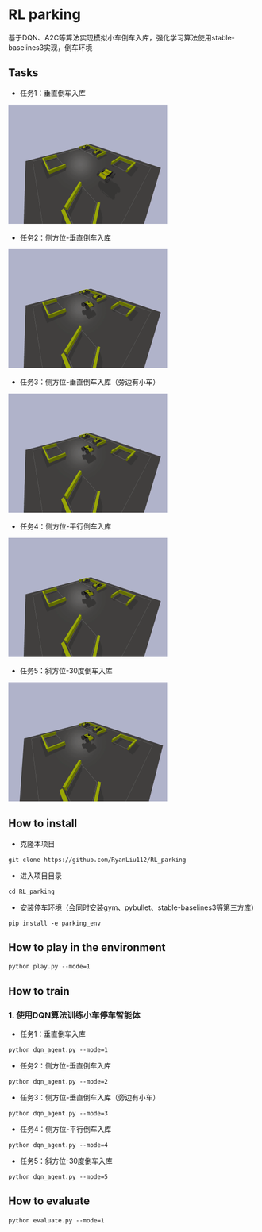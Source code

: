 # RL parking

基于DQN、A2C等算法实现模拟小车倒车入库，强化学习算法使用stable-baselines3实现，倒车环境



## Tasks

- 任务1：垂直倒车入库

<img src="./imgs/DQN_1.gif" alt="DQN_1"  />



- 任务2：侧方位-垂直倒车入库

<img src="./imgs/DQN_2.gif" alt="DQN_2"  />



- 任务3：侧方位-垂直倒车入库（旁边有小车）

<img src="./imgs/DQN_3.gif" alt="DQN_3"  />



- 任务4：侧方位-平行倒车入库

<img src="./imgs/DQN_4.gif" alt="DQN_4"  />



- 任务5：斜方位-30度倒车入库

<img src="./imgs/DQN_5.gif" alt="DQN_5"  />



## How to install

- 克隆本项目

```
git clone https://github.com/RyanLiu112/RL_parking
```

- 进入项目目录

```
cd RL_parking
```

- 安装停车环境（会同时安装gym、pybullet、stable-baselines3等第三方库）

```
pip install -e parking_env
```



## How to play in the environment

```
python play.py --mode=1
```



## How to train

### 1. 使用DQN算法训练小车停车智能体

- 任务1：垂直倒车入库

```
python dqn_agent.py --mode=1
```

- 任务2：侧方位-垂直倒车入库

```
python dqn_agent.py --mode=2
```

- 任务3：侧方位-垂直倒车入库（旁边有小车）

```
python dqn_agent.py --mode=3
```

- 任务4：侧方位-平行倒车入库

```
python dqn_agent.py --mode=4
```

- 任务5：斜方位-30度倒车入库

```
python dqn_agent.py --mode=5
```



## How to evaluate

```
python evaluate.py --mode=1
```





